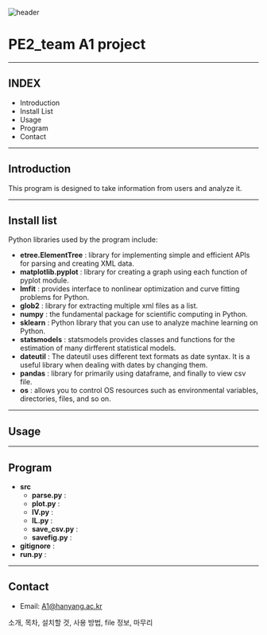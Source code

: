 ![header](https://capsule-render.vercel.app/api?type=Waving&color=auto&height=200&section=header&text=PE2_project_A1&fontSize=65)

# PE2_team A1 project
***
## INDEX
* Introduction
* Install List
* Usage
* Program
* Contact
***
## Introduction
This program is designed to take information from users and analyze it. 
***
## Install list
Python libraries used by the program include: 

- **etree.ElementTree** : library for implementing simple and efficient APIs for parsing and creating XML data.
- **matplotlib.pyplot** : library for creating a graph using each function of pyplot module. 
- **lmfit** : provides interface to nonlinear optimization and curve fitting problems for Python.
- **glob2** : library for extracting multiple xml files as a list.
- **numpy** : the fundamental package for scientific computing in Python.
- **sklearn** : Python library that you can use to analyze machine learning on Python.
- **statsmodels** : statsmodels provides classes and functions for the estimation of many dirfferent statistical models.
- **dateutil** : The dateutil uses different text formats as date syntax. It is a useful library when dealing with dates by changing them.
- **pandas** : library for primarily using dataframe, and finally to view csv file.
- **os** : allows you to control OS resources such as environmental variables, directories, files, and so on.
***
## Usage
***
## Program
- **src**
  - **parse.py** :
  - **plot.py** :
  - **IV.py** :
  - **IL.py** :
  - **save_csv.py** :
  - **savefig.py** :
- **gitignore** :
- **run.py** :
***
## Contact
* Email: <A1@hanyang.ac.kr>


소개, 목차, 설치할 것, 사용 방법, file 정보, 마무리
